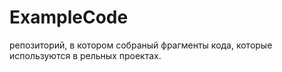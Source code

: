 # ExampleCode 
репозиторий, в котором собраный фрагменты кода, которые используются в рельных проектах.
